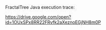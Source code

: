 FractalTree Java execution trace:

https://drive.google.com/open?id=1OUxSPx8RR22FRvfk2aXeznoEGjNH8m0P

